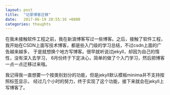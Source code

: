 ```yaml
---
layout: post
title:  "记录博客迁移"
date:   2017-06-19 20:55:16 +0800
categories: thoughts
---
```


在我未接触软件工程之前，我在新浪博客写过一些博客。之后，接触了软件工程，
我开始在CSDN上面写技术博客，都是些入门级的学习总结，不过csdn上面的广告越来越多，
于是就想换个地方写博客。很早就听说过jekyll，却因为自己的惰性，没有深入去学习，
6月份终于下定决心，简单的做了个入门学习，然后把博客一点一点迁移过来哦。

我记得我一直想要一个按类别划分的功能，但是jekyll默认模板minima并不支持按照标签显示，
经过几个小时的努力，终于实现了这个功能，接下来就会在jekyll上写博客了。